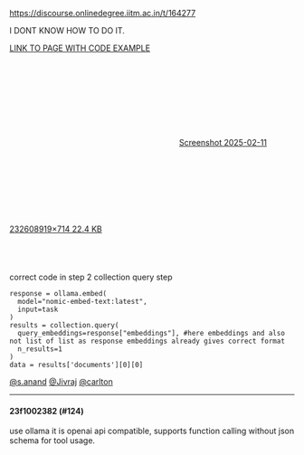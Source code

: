 https://discourse.onlinedegree.iitm.ac.in/t/164277

I DONT KNOW HOW TO DO IT.</p>
<p><a href="https://ollama.com/blog/embedding-models" rel="noopener nofollow ugc">LINK TO PAGE WITH CODE EXAMPLE</a></p>
<p><div class="lightbox-wrapper"><a class="lightbox" data-download-href="/uploads/short-url/5F1hzxksDi54nBGls5d6m6F2hyu.png?dl=1" href="https://europe1.discourse-cdn.com/flex013/uploads/iitm/original/3X/2/7/27adf05313946c445fec614cd1fd17ba6c1f4cde.png" rel="noopener nofollow ugc" title="Screenshot 2025-02-11 232608"><div class="meta"><svg aria-hidden="true" class="fa d-icon d-icon-far-image svg-icon"><use href="#far-image"></use></svg><span class="filename">Screenshot 2025-02-11 232608</span><span class="informations">919×714 22.4 KB</span><svg aria-hidden="true" class="fa d-icon d-icon-discourse-expand svg-icon"><use href="#discourse-expand"></use></svg></div></a></div><br/>
<br/><br/><br/>
correct code in step 2 collection query step</p>
<pre><code class="lang-auto">response = ollama.embed(
  model="nomic-embed-text:latest",
  input=task
)
results = collection.query(
  query_embeddings=response["embeddings"], #here embeddings and also not list of list as response embeddings already gives correct format
  n_results=1
)
data = results['documents'][0][0]
</code></pre>
<p><a class="mention" href="/u/s.anand">@s.anand</a> <a class="mention" href="/u/jivraj">@Jivraj</a> <a class="mention" href="/u/carlton">@carlton</a></p><hr>

<h4>23f1002382 (#124)</h4>
<p>use ollama it is openai api compatible, supports function calling without json schema for tool usage.